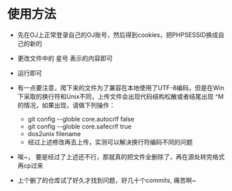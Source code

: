 # 使用方法
+ 先在OJ上正常登录自己的OJ账号，然后得到cookies，把PHPSESSID换成自己的新的
+ 更改文件中的 星号  表示的内容即可
+ 运行即可
+ 有一点要注意，爬下来的文件为了兼容在本地使用了UTF-8编码，但是在Win下采取的换行符和Unix不同，上传文件会出现代码结构松散或者结尾出现 ^M 的情况，如果出现，请做下列操作：
	+ git config --globle core.autocrlf false
	+ git config --globle core.safecrlf true
	+ dos2unix filename
	+ 经过上述修改再去上传，实测可以解决换行符编码不同的问题
+ 唉~， 要是经过了上述还不行，那就真的把文件全删除了，再在源处转完格式再cp过来

+ 上个删了的仓库试了好久才找到问题，好几十个commits, 痛苦啊~


